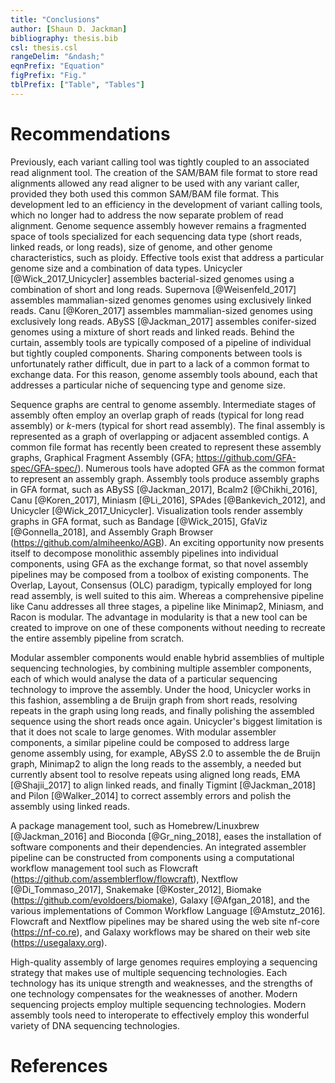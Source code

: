 ```yaml
---
title: "Conclusions"
author: [Shaun D. Jackman]
bibliography: thesis.bib
csl: thesis.csl
rangeDelim: "&ndash;"
eqnPrefix: "Equation"
figPrefix: "Fig."
tblPrefix: ["Table", "Tables"]
---
```


# Recommendations

Previously, each variant calling tool was tightly coupled to an associated read alignment tool. The creation of the SAM/BAM file format to store read alignments allowed any read aligner to be used with any variant caller, provided they both used this common SAM/BAM file format. This development led to an efficiency in the development of variant calling tools, which no longer had to address the now separate problem of read alignment. Genome sequence assembly however remains a fragmented space of tools specialized for each sequencing data type (short reads, linked reads, or long reads), size of genome, and other genome characteristics, such as ploidy. Effective tools exist that address a particular genome size and a combination of data types. Unicycler [@Wick_2017_Unicycler] assembles bacterial-sized genomes using a combination of short and long reads. Supernova [@Weisenfeld_2017] assembles mammalian-sized genomes genomes using exclusively linked reads. Canu [@Koren_2017] assembles mammalian-sized genomes using exclusively long reads. ABySS [@Jackman_2017] assembles conifer-sized genomes using a mixture of short reads and linked reads. Behind the curtain, assembly tools are typically composed of a pipeline of individual but tightly coupled components. Sharing components between tools is unfortunately rather difficult, due in part to a lack of a common format to exchange data. For this reason, genome assembly tools abound, each that addresses a particular niche of sequencing type and genome size.

Sequence graphs are central to genome assembly. Intermediate stages of assembly often employ an overlap graph of reads (typical for long read assembly) or *k*-mers (typical for short read assembly). The final assembly is represented as a graph of overlapping or adjacent assembled contigs. A common file format has recently been created to represent these assembly graphs, Graphical Fragment Assembly (GFA; <https://github.com/GFA-spec/GFA-spec/>). Numerous tools have adopted GFA as the common format to represent an assembly graph. Assembly tools produce assembly graphs in GFA format, such as ABySS [@Jackman_2017], Bcalm2 [@Chikhi_2016], Canu [@Koren_2017], Miniasm [@Li_2016], SPAdes [@Bankevich_2012], and Unicycler [@Wick_2017_Unicycler]. Visualization tools render assembly graphs in GFA format, such as Bandage [@Wick_2015], GfaViz [@Gonnella_2018], and Assembly Graph Browser (<https://github.com/almiheenko/AGB>). An exciting opportunity now presents itself to decompose monolithic assembly pipelines into individual components, using GFA as the exchange format, so that novel assembly pipelines may be composed from a toolbox of existing components. The Overlap, Layout, Consensus (OLC) paradigm, typically employed for long read assembly, is well suited to this aim. Whereas a comprehensive pipeline like Canu addresses all three stages, a pipeline like Minimap2, Miniasm, and Racon is modular. The advantage in modularity is that a new tool can be created to improve on one of these components without needing to recreate the entire assembly pipeline from scratch.

Modular assembler components would enable hybrid assemblies of multiple sequencing technologies, by combining multiple assembler components, each of which would analyse the data of a particular sequencing technology to improve the assembly. Under the hood, Unicycler works in this fashion, assembling a de Bruijn graph from short reads, resolving repeats in the graph using long reads, and finally polishing the assembled sequence using the short reads once again. Unicycler's biggest limitation is that it does not scale to large genomes. With modular assembler components, a similar pipeline could be composed to address large genome assembly using, for example, ABySS 2.0 to assemble the de Bruijn graph, Minimap2 to align the long reads to the assembly, a needed but currently absent tool to resolve repeats using aligned long reads, EMA [@Shajii_2017] to align linked reads, and finally Tigmint [@Jackman_2018] and Pilon [@Walker_2014] to correct assembly errors and polish the assembly using linked reads.

A package management tool, such as Homebrew/Linuxbrew [@Jackman_2016] and Bioconda [@Gr_ning_2018], eases the installation of software components and their dependencies. An integrated assembler pipeline can be constructed from components using a computational workflow management tool such as Flowcraft (<https://github.com/assemblerflow/flowcraft>), Nextflow [@Di_Tommaso_2017], Snakemake [@Koster_2012], Biomake (<https://github.com/evoldoers/biomake>), Galaxy [@Afgan_2018], and the various implementations of Common Workflow Language [@Amstutz_2016]. Flowcraft and Nextflow pipelines may be shared using the web site nf-core (<https://nf-co.re>), and Galaxy workflows may be shared on their web site (<https://usegalaxy.org>).

High-quality assembly of large genomes requires employing a sequencing strategy that makes use of multiple sequencing technologies. Each technology has its unique strength and weaknesses, and the strengths of one technology compensates for the weaknesses of another. Modern sequencing projects employ multiple sequencing technologies. Modern assembly tools need to interoperate to effectively employ this wonderful variety of DNA sequencing technologies.

# References
